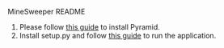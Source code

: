 MineSweeper README

1) Please follow [this guide](http://docs.pylonsproject.org/projects/pyramid//en/latest/narr/install.html) to install Pyramid.
2) Install setup.py and follow [this guide](http://docs.pylonsproject.org/projects/pyramid//en/latest/narr/project.html#running-the-project-application) to run the application.
